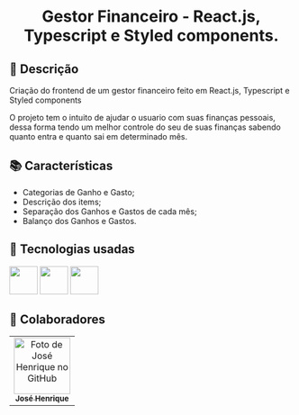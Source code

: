 <h1 align="center"> Gestor Financeiro - React.js, Typescript e Styled components. </h1>

## :memo: Descrição
Criação do frontend de um gestor financeiro feito em React.js, Typescript e Styled components

O projeto tem o intuito de ajudar o usuario com suas finanças pessoais, dessa forma tendo um melhor controle do seu de suas finanças sabendo quanto entra e quanto sai em determinado mês.

## :books: Características

* Categorias de Ganho e Gasto;
* Descrição dos items;
* Separação dos Ganhos e Gastos de cada mês;
* Balanço dos Ganhos e Gastos.

## :wrench: Tecnologias usadas

<img height="50" width="50" src="https://cdn.jsdelivr.net/gh/devicons/devicon/icons/nodejs/nodejs-original.svg" /> <img height="50" width="50" src="https://cdn.jsdelivr.net/gh/devicons/devicon/icons/react/react-original.svg" /> <img height="50" width="50" src="https://cdn.jsdelivr.net/gh/devicons/devicon/icons/express/express-original.svg" />

## :handshake: Colaboradores 

<table>
  <tr>
    <td align="center">
      <a href="http://github.com/josehenriquepg">
        <img src="https://avatars.githubusercontent.com/josehenriquepg" width="100px;" alt="Foto de José Henrique no GitHub"/><br>
        <sub>
          <b>José Henrique</b>
        </sub>
      </a>
    </td>
  </tr>
</table>